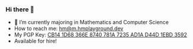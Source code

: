 ### Hi there 👋

- 🌱 I’m currently majoring in Mathematics and Computer Science
- How to reach me: hm@m.hmplayground.dev
- My PGP Key: [CB14 1D68 366E 8740 781A  7235 AD1A D44D 1EBD 3592](gh.hmplayground.dev/markhuang1212/pubkey.asc)
- Available for hire!

<!--
**markhuang1212/markhuang1212** is a ✨ _special_ ✨ repository because its `README.md` (this file) appears on your GitHub profile.

Here are some ideas to get you started:

- 🔭 I’m currently working on ...
- 🌱 I’m currently learning ...
- 👯 I’m looking to collaborate on ...
- 🤔 I’m looking for help with ...
- 💬 Ask me about ...
- 📫 How to reach me: ...
- 😄 Pronouns: ...
- ⚡ Fun fact: ...
-->
